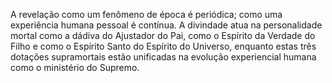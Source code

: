 ﻿A revelação como um fenômeno de época é periódica; como uma experiência humana pessoal é contínua. A divindade atua na personalidade mortal como a dádiva do Ajustador do Pai, como o Espírito da Verdade do Filho e como o Espírito Santo do Espírito do Universo, enquanto estas três dotações supramortais estão unificadas na evolução experiencial humana como o ministério do Supremo.
